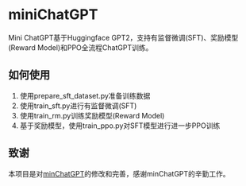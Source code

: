 # miniChatGPT
Mini ChatGPT基于Huggingface GPT2，支持有监督微调(SFT)、奖励模型(Reward Model)和PPO全流程ChatGPT训练。

## 如何使用
1. 使用prepare_sft_dataset.py准备训练数据
2. 使用train_sft.py进行有监督微调(SFT)
3. 使用train_rm.py训练奖励模型(Reward Model)
4. 基于奖励模型，使用train_ppo.py对SFT模型进行进一步PPO训练

## 致谢
本项目是对[minChatGPT](https://github.com/ethanyanjiali/minChatGPT)的修改和完善，感谢minChatGPT的辛勤工作。
